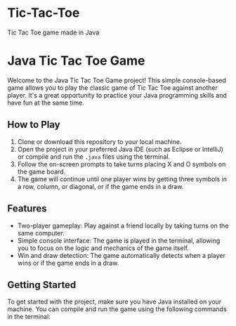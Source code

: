 # Tic-Tac-Toe
Tic Tac Toe game made in Java
# Java Tic Tac Toe Game

Welcome to the Java Tic Tac Toe Game project! This simple console-based game allows you to play the classic game of Tic Tac Toe against another player. It's a great opportunity to practice your Java programming skills and have fun at the same time.

## How to Play

1. Clone or download this repository to your local machine.
2. Open the project in your preferred Java IDE (such as Eclipse or IntelliJ) or compile and run the `.java` files using the terminal.
3. Follow the on-screen prompts to take turns placing X and O symbols on the game board.
4. The game will continue until one player wins by getting three symbols in a row, column, or diagonal, or if the game ends in a draw.

## Features

- Two-player gameplay: Play against a friend locally by taking turns on the same computer.
- Simple console interface: The game is played in the terminal, allowing you to focus on the logic and mechanics of the game itself.
- Win and draw detection: The game automatically detects when a player wins or if the game ends in a draw.

## Getting Started

To get started with the project, make sure you have Java installed on your machine. You can compile and run the game using the following commands in the terminal:
